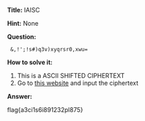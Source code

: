 
**Title:** IAISC

**Hint:** None

**Question:**
```
 &,!';!s#)q3v)xyqrsr0,xwu=
```

**How to solve it:**
1. This is a ASCII SHIFTED CIPHERTEXT
2. Go to [this website](https://www.dcode.fr/ascii-shift-cipher) and input the ciphertext


**Answer:**

flag{a3ci1s6i891232pl875}
